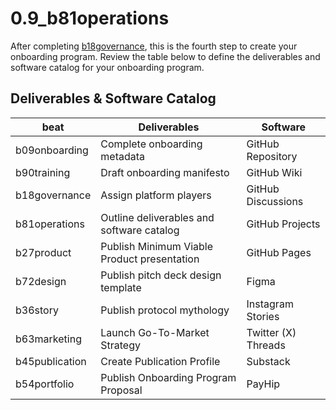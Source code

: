 # 0.9_b81operations

After completing [b18governance](b18governance.md), this is the fourth step to create your onboarding program. Review the table below to define the deliverables and software catalog for your onboarding program.

## Deliverables & Software Catalog
| beat          | Deliverables | Software  |
|---------------|-----------|-----------|
| b09onboarding | Complete onboarding metadata | GitHub Repository    |
| b90training   | Draft onboarding manifesto | GitHub Wiki    |
| b18governance | Assign platform players | GitHub Discussions    |
| b81operations | Outline deliverables and software catalog | GitHub Projects    |
| b27product    | Publish Minimum Viable Product presentation | GitHub Pages    |
| b72design     | Publish pitch deck design template | Figma     |
| b36story      | Publish protocol mythology | Instagram Stories |
| b63marketing  | Launch Go-To-Market Strategy | Twitter (X) Threads   |
| b45publication| Create Publication Profile | Substack  | 
| b54portfolio  | Publish Onboarding Program Proposal | PayHip    |
